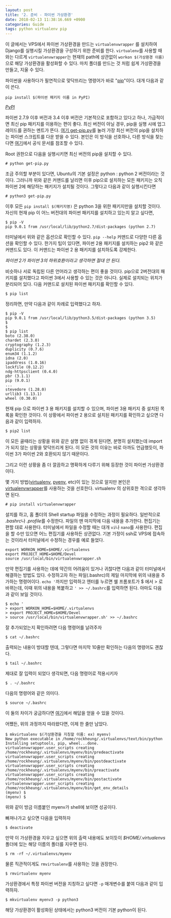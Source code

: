 ```yaml
---
layout: post
title: '2. 준비 - 파이썬 가상환경'
date: 2018-02-13 11:38:16.669 +0900
categories: Guide
tags: python virtualenv pip
---
```


이 글에서는 VPS에서 파이썬 가상환경을 만드는 `virtualenvwrapper` 를 설치하여 Django를 실행시킬 가상환경을 구성하기 위한 준비를 한다. `virtualenv`를 사용할 때와는 다르게 `virtualenvwrapper`는 현재의 path에 상관없이 `workon $(가상환경 이름)`으로 해당 가상환경을 활성화할 수 있다. 마치 폴더를 만드는 것 처럼 쉽게 가상환경을 만들고, 지울 수 있다.

<!--more-->

파이썬을 사용하다가 필연적으로 맞닥뜨리는 명령어가 바로 "[pip](<https://ko.wikipedia.org/wiki/Pip_(%ED%8C%A8%ED%82%A4%EC%A7%80_%EA%B4%80%EB%A6%AC%EC%9E%90)>)"이다. 대개 다음과 같이 쓴다.

    pip install $(파이썬 패키지 이름 in PyPI)

_[PyPI](https://pypi.python.org/pypi)_

파이썬 2.7.9 이후 버전과 3.4 이후 버전은 기본적으로 포함하고 있다고 하나, 가급적이면 최신 pip 패키지를 이용하는 편이 좋다. 최신 버전이 아닐 경우, pip을 실행 시에 업그레이드를 권하는 멘트가 뜬다. [여기 get-pip.py](https://bootstrap.pypa.io/get-pip.py)를 눌러 가장 최신 버전의 pip을 설치하는 파이썬 스크립트를 다운 받을 수 있다. 본인은 이 방식을 선호하나, 다른 방식을 찾는다면 [여기](https://pip.pypa.io/en/stable/installing/#)에서 공식 문서를 참조할 수 있다.

Root 권한으로 다음을 실행시키면 최신 버전의 pip을 설치할 수 있다.

    # python get-pip.py

조금 주의할 부분이 있다면, Ubuntu의 기본 설정은 python : python 2 버전이라는 것이다. 그러니까 위와 같은 커맨드를 날리면 이후 pip으로 설치하는 모든 패키지는 오직 파이썬 2에 해당하는 패키지가 설치될 것이다. 그렇다고 다음과 같이 실행시킨다면

    # python3 get-pip.py

이후 모든 `pip install $(패키지명)` 은 python 3을 위한 패키지만을 설치할 것이다. 자신의 현재 pip 이 어느 버전대의 파이썬 패키지를 설치하고 있는지 알고 싶다면,

    $ pip -V
    pip 9.0.1 from /usr/local/lib/python2.7/dist-packages (python 2.7)

터미널에서 위와 같은 옵션으로 확인할 수 있다. `pip --help` 커맨드로 다양한 다른 옵션을 확인할 수 있다.
한가지 팁이 있다면, 파이썬 2용 패키지를 설치하는 pip2 와 같은 커맨드도 있다. 이 커맨드는 파이썬 2 용 패키지를 설치하도록 강제한다.

_파이썬 2가 파이썬 3의 하위호환이라고 생각하면 절대 안 된다._

비슷하나 서로 독립된 다른 언어라고 생각하는 편이 좋을 것이다. pip으로 2버전대의 패키지를 설치했다고 파이썬 3에서 사용할 수 있는 것은 아니다. 실제로 설치되는 위치가 분리되어 있다. 다음 커맨드로 설치된 파이썬 패키지를 확인할 수 있다.

    $ pip list

정리하면, 만약 다음과 같이 차례로 입력했다고 하자.

    $ pip -V
    pip 9.0.1 from /usr/local/lib/python3.5/dist-packages (python 3.5)
    $
    $
    $ pip list
    boto (2.38.0)
    chardet (2.3.0)
    cryptography (1.2.3)
    duplicity (0.7.6)
    enum34 (1.1.2)
    idna (2.0)
    ipaddress (1.0.16)
    lockfile (0.12.2)
    ndg-httpsclient (0.4.0)
    pbr (3.1.1)
    pip (9.0.1)
    ...
    stevedore (1.28.0)
    urllib3 (1.13.1)
    wheel (0.30.0)

현재 pip 으로 파이썬 3 용 패키지를 설치할 수 있으며, 파이썬 3용 패키지 중 설치된 목록을 확인한 것이다. 이 상황에서 파이썬 2 용으로 설치된 패키지를 확인하고 싶으면 다음과 같이 입력하자.

    $ pip2 list

이 모든 골때리는 상황을 위와 같은 설명 없이 겪게 된다면, 분명히 설치했는데 import가 되지 않는 상황을 맞닥뜨리게 된다. 이 모든 것의 이유는 바로 아까도 언급했듯이, 파이썬 3가 파이썬 2와 호환되지 않기 때문이다.

그리고 이런 상황을 좀 더 깔끔하고 명확하게 다루기 위해 등장한 것이 파이썬 가상환경이다.

몇 가지 방법([virtualenv](https://virtualenv.pypa.io/en/stable/), [pyenv](https://github.com/pyenv/pyenv), etc)이 있는 것으로 알지만 본인은 [virtualenvwrapper](http://virtualenvwrapper.readthedocs.io/en/stable/)를 사용하는 것을 선호한다. virtualenv 의 상위호한 격으로 생각하면 된다.

    # pip install virtualenvwrapper

설치를 하고, 홈 폴더의 Shell startup 파일을 수정하는 과정이 필요하다. 일반적으로 *.bashrc*나 *.profile*를 수정한다. 파일의 맨 마지막에 다음 내용을 추가한다. 편집기는 편할 대로 사용한다. 터미널에서 파일을 수정할 때는 대개 `vi`나 `nano`를 사용한다. 편집을 할 수만 있으면 어느 편집기를 사용하든 상관없다. 기본 가정이 ssh로 VPS에 접속하는 것이라서 터미널에서 수정하는 경우를 예로 들었다.

    export WORKON_HOME=$HOME/.virtualenvs
    export PROJECT_HOME=$HOME/Devel
    source /usr/local/bin/virtualenvwrapper.sh

만약 편집기를 사용하는 데에 약간의 어려움이 있거나 귀찮다면 다음과 같이 터미널에서 해결하는 방법도 있다. 수정하고자 하는 파일(.bashrc)의 제일 마지막에 위의 내용을 추가하는 명령어이다. `echo '`까지만 입력하고 엔터를 누르면 쉘 프롬포트가 \$ 에서 > 로 바뀌는데, 이때 위의 내용을 복붙하고 `' >> ~/.bashrc`를 입력하면 된다. 아마도 다음과 같이 보일 것이다.

    $ echo '
    > export WORKON_HOME=$HOME/.virtualenvs
    > export PROJECT_HOME=$HOME/Devel
    > source /usr/local/bin/virtualenvwrapper.sh' >> ~/.bashrc

잘 추가되었는지 확인하려면 다음 명령어를 날려주자

    $ cat ~/.bashrc

출력되는 내용이 방대할 텐데, 그렇다면 마지막 10줄만 확인하는 다음의 명령어도 괜찮다.

    $ tail ~/.bashrc

제대로 잘 입력이 되었다 생각되면, 다음 명령어로 적용시키자

    $ . ~/.bashrc

다음의 명령어와 같은 의미다.

    $ source ~/.bashrc

이 둘의 차이가 궁금하다면 [여기](https://askubuntu.com/questions/25488/what-is-the-difference-between-source-and)에서 해답을 얻을 수 있을 것이다.

어쨌든, 위의 과정까지 따라왔다면, 이제 한 줄만 남았다.

    $ mkvirtualenv $(가상환경을 지칭할 이름: ex) myenv)
    New python executable in /home/rockheung/.virtualenvs/text/bin/python
    Installing setuptools, pip, wheel...done.
    virtualenvwrapper.user_scripts creating /home/rockheung/.virtualenvs/myenv/bin/predeactivate
    virtualenvwrapper.user_scripts creating /home/rockheung/.virtualenvs/myenv/bin/postdeactivate
    virtualenvwrapper.user_scripts creating /home/rockheung/.virtualenvs/myenv/bin/preactivate
    virtualenvwrapper.user_scripts creating /home/rockheung/.virtualenvs/myenv/bin/postactivate
    virtualenvwrapper.user_scripts creating /home/rockheung/.virtualenvs/myenv/bin/get_env_details
    (myenv) $
    (myenv) $

위와 같이 방금 이름붙인 myenv가 shell에 보이면 성공이다.

빠져나가고 싶으면 다음을 입력하자

    $ deactivate

만약 이 가상환경을 지우고 싶으면 위의 출력 내용에도 보이듯이 *\$HOME/.virtualenvs*폴더에 있는 해당 이름의 폴더를 지우면 된다.

    $ rm -rf ~/.virtualenvs/myenv

물론 직관적이게도 `rmvirtualenv`를 사용하는 것을 권장한다.

    $ rmvirtualenv myenv

가상환경에서 특정 파이썬 버전을 지칭하고 싶다면 `-p` 매개변수를 붙여 다음과 같이 입력하자.

    $ mkvirtualenv myenv3 -p python3

해당 가상환경이 활성화된 상태에서는 python3 버전이 기본 python이 된다.

